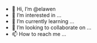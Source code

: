 - 👋 Hi, I’m @elawen
- 👀 I’m interested in ...
- 🌱 I’m currently learning ...
- 💞️ I’m looking to collaborate on ...
- 📫 How to reach me ...

<!---
elawen/elawen is a ✨ special ✨ repository because its `README.md` (this file) appears on your GitHub profile.
You can click the Preview link to take a look at your changes.
--->
